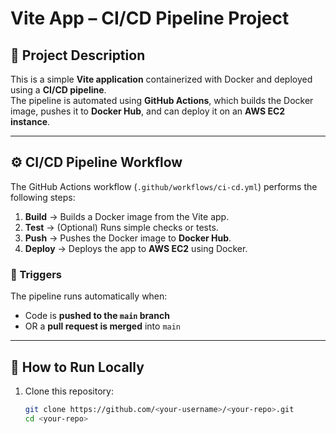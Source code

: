 # Vite App – CI/CD Pipeline Project

## 📌 Project Description
This is a simple **Vite application** containerized with Docker and deployed using a **CI/CD pipeline**.  
The pipeline is automated using **GitHub Actions**, which builds the Docker image, pushes it to **Docker Hub**, and can deploy it on an **AWS EC2 instance**.

---

## ⚙️ CI/CD Pipeline Workflow
The GitHub Actions workflow (`.github/workflows/ci-cd.yml`) performs the following steps:

1. **Build** → Builds a Docker image from the Vite app.  
2. **Test** → (Optional) Runs simple checks or tests.  
3. **Push** → Pushes the Docker image to **Docker Hub**.  
4. **Deploy** → Deploys the app to **AWS EC2** using Docker.  

### 🔄 Triggers
The pipeline runs automatically when:
- Code is **pushed to the `main` branch**  
- OR a **pull request is merged** into `main`  

---

## 🚀 How to Run Locally
1. Clone this repository:
   ```bash
   git clone https://github.com/<your-username>/<your-repo>.git
   cd <your-repo>
